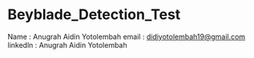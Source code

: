 # Beyblade_Detection_Test

Name : Anugrah Aidin Yotolembah
email : didiyotolembah19@gmail.com
linkedln : Anugrah Aidin Yotolembah 

